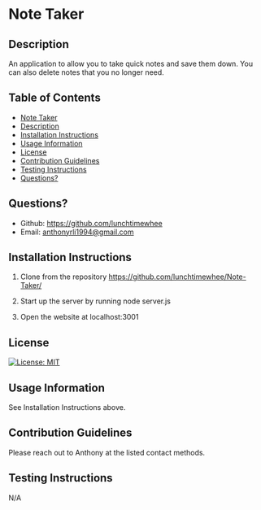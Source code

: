 # Note Taker

## Description
An application to allow you to take quick notes and save them down. You can also delete notes that you no longer need.

## Table of Contents
 - [Note Taker](#note-taker)
 - [Description](#description)
 - [Installation Instructions](#installation-instructions)
 - [Usage Information](#usage-information)
 - [License](#license)
 - [Contribution Guidelines](#contribution-guidelines)
 - [Testing Instructions](#testing-instructions)
 - [Questions?](#questions)


## Questions?
- Github: https://github.com/lunchtimewhee 
- Email: anthonyrli1994@gmail.com

## Installation Instructions
1. Clone from the repository https://github.com/lunchtimewhee/Note-Taker/

2. Start up the server by running node server.js

3. Open the website at localhost:3001

## License
[![License: MIT](https://img.shields.io/badge/License-MIT-yellow.svg)](https://opensource.org/licenses/MIT)

## Usage Information
See Installation Instructions above.

## Contribution Guidelines
Please reach out to Anthony at the listed contact methods.

## Testing Instructions
N/A

